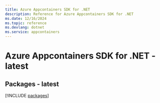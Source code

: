 ```yaml
---
title: Azure Appcontainers SDK for .NET
description: Reference for Azure Appcontainers SDK for .NET
ms.date: 12/16/2024
ms.topic: reference
ms.devlang: dotnet
ms.service: appcontainers
---
```

# Azure Appcontainers SDK for .NET - latest
## Packages - latest
[!INCLUDE [packages](appcontainers-index.md)]